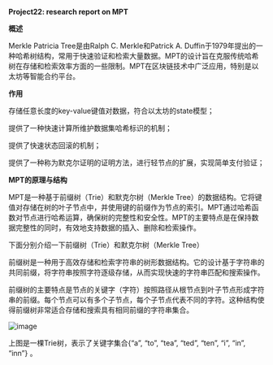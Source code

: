 **Project22: research report on MPT**

**概述**

Merkle Patricia Tree是由Ralph C. Merkle和Patrick A. Duffin于1979年提出的一种哈希树结构，常用于快速验证和检索大量数据。MPT的设计旨在克服传统哈希树在存储和检索效率方面的一些限制。MPT在区块链技术中广泛应用，特别是以太坊等智能合约平台。

**作用**

存储任意长度的key-value键值对数据，符合以太坊的state模型；

提供了一种快速计算所维护数据集哈希标识的机制；

提供了快速状态回滚的机制；

提供了一种称为默克尔证明的证明方法，进行轻节点的扩展，实现简单支付验证；

**MPT的原理与结构**

MPT是一种基于前缀树（Trie）和默克尔树（Merkle Tree）的数据结构。它将键值对存储在树的叶子节点中，并使用键的前缀作为节点的索引。MPT通过哈希函数对节点进行哈希运算，确保树的完整性和安全性。MPT的主要特点是在保持数据完整性的同时，有效地支持数据的插入、删除和检索操作。

下面分别介绍一下前缀树（Trie）和默克尔树（Merkle Tree）

前缀树是一种用于高效存储和检索字符串的树形数据结构。它的设计基于字符串的共同前缀，将字符串按照字符逐级存储，从而实现快速的字符串匹配和搜索操作。

前缀树的主要特点是节点的关键字（字符）按照路径从根节点到叶子节点形成字符串的前缀。每个节点可以有多个子节点，每个子节点代表不同的字符。这种结构使得前缀树非常适合存储和搜索具有相同前缀的字符串集合。

![image](https://github.com/suibianchun/cxcysj/assets/138552183/498da4f8-0099-4326-a36c-39ae9ee9afb8)

上图是一棵Trie树，表示了关键字集合{“a”, “to”, “tea”, “ted”, “ten”, “i”, “in”, “inn”} 。
